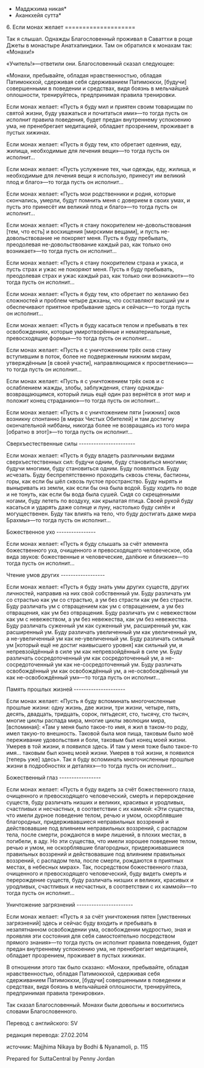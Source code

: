 * Мадджхима никая*
* Аканкхейя сутта*

6\. Если монах желает
\=\=\=\=\=\=\=\=\=\=\=\=\=\=\=\=\=\=\=\=

Так я слышал\. Однажды Благословенный проживал в Саваттхи в роще Джеты в монастыре Анатхапиндики\. Там он обратился к монахам так: «Монахи\!»

«Учитель\!»—ответили они\. Благословенный сказал следующее:

«Монахи, пребывайте, обладая нравственностью, обладая Патимоккхой, сдерживая себя сдерживанием Патимоккхи, \[будучи\] совершенными в поведении и средствах, видя боязнь в мельчайшей оплошности, тренируйтесь, предпринимая правила тренировки\.

Если монах желает: «Пусть я буду мил и приятен своим товарищам по святой жизни, буду уважаться и почитаться ими»—то тогда пусть он исполнит правила поведения, будет предан внутреннему успокоению ума, не пренебрегает медитацией, обладает прозрением, проживает в пустых хижинах\.

Если монах желает: «Пусть я буду тем, кто обретает одеяния, еду, жилища, необходимые для лечения вещи»—то тогда пусть он исполнит…

Если монах желает: «Пусть услужение тех, чьи одежды, еду, жилища, и необходимые для лечения вещи я использую, принесут им великий плод и благо»—то тогда пусть он исполнит…

Если монах желает: «Пусть мои родственники и родня, которые скончались, умерли, будут помнить меня с доверием в своих умах, и пусть это принесёт им великий плод и благо»—то тогда пусть он исполнит…

Если монах желает: «Пусть я стану покорителем не\-довольствования \[тем, что есть\] и восхищения \[мирскими вещами\], и пусть не\-довольствование не покоряет меня\. Пусть я буду пребывать, преодолевая не\-довольствование каждый раз, как только оно возникает»—то тогда пусть он исполнит…

Если монах желает: «Пусть я стану покорителем страха и ужаса, и пусть страх и ужас не покоряют меня\. Пусть я буду пребывать, преодолевая страх и ужас каждый раз, как только они возникают»—то тогда пусть он исполнит…

Если монах желает: «Пусть я буду тем, кто обретает по желанию без сложностей и проблем четыре джханы, что составляют высший ум и обеспечивают приятное пребывание здесь и сейчас»—то тогда пусть он исполнит…

Если монах желает: «Пусть я буду касаться телом и пребывать в тех освобождениях, которые умиротворённые и нематериальные, превосходящие формы»—то тогда пусть он исполнит…

Если монах желает: «Пусть я с уничтожением трёх оков стану вступившим в поток, более не подверженным нижним мирам, утверждённым \[в своей участи\], направляющимся к просветлению»—то тогда пусть он исполнит…

Если монах желает: «Пусть я с уничтожением трёх оков и с ослаблением жажды, злобы, заблуждения, стану однажды\-возвращающимся, который лишь ещё один раз вернётся в этот мир и положит конец страданию»—то тогда пусть он исполнит…

Если монах желает: «Пусть я с уничтожением пяти \[нижних\] оков возникну спонтанно \[в мирах Чистых Обителей\] и там достигну окончательной ниббаны, никогда более не возвращаясь из того мира \[обратно в этот\]»—то тогда пусть он исполнит…

Сверхъестественные силы
\-\-\-\-\-\-\-\-\-\-\-\-\-\-\-\-\-\-\-\-\-\-\-

Если монах желает: «Пусть я буду владеть различными видами сверхъестественных сил: будучи одним, буду становиться многими; будучи многими, буду становиться одним\. Буду появляться\. Буду исчезать\. Буду беспрепятственно проходить сквозь стены, бастионы, горы, как если бы шёл сквозь пустое пространство\. Буду нырять и выныривать из земли, как если бы она была водой\. Буду ходить по воде и не тонуть, как если бы вода была сушей\. Сидя со скрещенными ногами, буду лететь по воздуху, как крылатая птица\. Своей рукой буду касаться и ударять даже солнце и луну, настолько буду силён и могущественен\. Буду так влиять на тело, что буду достигать даже мира Брахмы»—то тогда пусть он исполнит…

Божественное ухо
\-\-\-\-\-\-\-\-\-\-\-\-\-\-\-\-

Если монах желает: «Пусть я буду слышать за счёт элемента божественного уха, очищенного и превосходящего человеческое, оба вида звуков: божественные и человеческие, далёкие и близкие»—то тогда пусть он исполнит…

Чтение умов других
\-\-\-\-\-\-\-\-\-\-\-\-\-\-\-\-\-\-

Если монах желает: «Пусть я буду знать умы других существ, других личностей, направив на них свой собственный ум\. Буду различать ум со страстью как ум со страстью, а ум без страсти как ум без страсти\. Буду различать ум с отвращением как ум с отвращением, а ум без отвращения, как ум без отвращения\. Буду различать ум с невежеством как ум с невежеством, а ум без невежества, как ум без невежества\. Буду различать суженный ум как суженный ум, расширенный ум, как расширенный ум\. Буду различать увеличенный ум как увеличенный ум, а не\-увеличенный ум как не\-увеличенный ум\. Буду различать сильный ум \[который ещё не достиг наивысшего уровня\] как сильный ум, и непревзойдённый в силе ум как непревзойдённый в силе ум\. Буду различать сосредоточенный ум как сосредоточенный ум, а не\-сосредоточенный ум как не\-сосредоточенный ум\. Буду различать освобождённый ум как освобождённый ум, а не\-освобождённый ум как не\-освобождённый ум»—то тогда пусть он исполнит…

Память прошлых жизней
\-\-\-\-\-\-\-\-\-\-\-\-\-\-\-\-\-\-\-\-\-

Если монах желает: «Пусть я буду вспоминать многочисленные прошлые жизни: одну жизнь, две жизни, три жизни, четыре, пять, десять, двадцать, тридцать, сорок, пятьдесят, сто, тысячу, сто тысяч, многие циклы распада мира, многие циклы эволюции мира, \[вспоминая\]: «Там у меня было такое\-то имя, я жил в таком\-то роду, имел такую\-то внешность\. Таковой была моя пища, таковым было моё переживание удовольствия и боли, таковым был конец моей жизни\. Умерев в той жизни, я появился здесь\. И там у меня тоже было такое\-то имя… таковым был конец моей жизни\. Умерев в той жизни, я появился \[теперь уже\] здесь»\. Так я буду вспоминать многочисленные прошлые жизни в подробностях и деталях»—то тогда пусть он исполнит…

Божественный глаз
\-\-\-\-\-\-\-\-\-\-\-\-\-\-\-\-\-

Если монах желает: «Пусть я буду видеть за счёт божественного глаза, очищенного и превосходящего человеческий, смерть и перерождение существ, буду различать низших и великих, красивых и уродливых, счастливых и несчастных, в соответствии с их каммой: «Эти существа, что имели дурное поведение телом, речью и умом, оскорблявшие благородных, придерживавшиеся неправильных воззрений и действовавшие под влиянием неправильных воззрений, с распадом тела, после смерти, рождаются в мире лишений, в плохих местах, в погибели, в аду\. Но эти существа, что имели хорошее поведение телом, речью и умом, не оскорблявшие благородных, придерживавшиеся правильных воззрений и действовавшие под влиянием правильных воззрений, с распадом тела, после смерти, рождаются в приятных местах, в небесных мирах»\. Так, посредством божественного глаза, очищенного и превосходящего человеческий, буду видеть смерть и перерождение существ, буду различать низших и великих, красивых и уродливых, счастливых и несчастных, в соответствии с их каммой»—то тогда пусть он исполнит…

Уничтожение загрязнений
\-\-\-\-\-\-\-\-\-\-\-\-\-\-\-\-\-\-\-\-\-\-\-

Если монах желает: «Пусть я за счёт уничтожения пятен \[умственных загрязнений\] здесь и сейчас буду входить и пребывать в незапятнанном освобождении ума, освобождении мудростью, зная и проявляя эти состояния для себя самостоятельно посредством прямого знания»—то тогда пусть он исполнит правила поведения, будет предан внутреннему успокоению ума, не пренебрегает медитацией, обладает прозрением, проживает в пустых хижинах\.

В отношении этого так было сказано: «Монахи, пребывайте, обладая нравственностью, обладая Патимоккхой, сдерживая себя сдерживанием Патимоккхи, \[будучи\] совершенными в поведении и средствах, видя боязнь в мельчайшей оплошности, тренируйтесь, предпринимая правила тренировки»\.

Так сказал Благословенный\. Монахи были довольны и восхитились словами Благословенного\.

Перевод с английского: SV

редакция перевода: 27\.02\.2014

источник: Majjhima Nikaya by Bodhi & Nyanamoli, p\. 115

Prepared for SuttaCentral by Penny Jordan